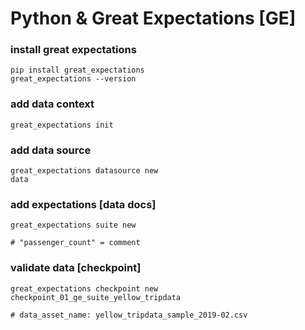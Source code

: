 # Python & Great Expectations [GE]

### install great expectations
```shell
pip install great_expectations
great_expectations --version
```

### add data context
```shell
great_expectations init
```

### add data source
```shell
great_expectations datasource new
data
```

### add expectations [data docs]
```shell
great_expectations suite new

# "passenger_count" = comment
```

### validate data [checkpoint]
```shell
great_expectations checkpoint new checkpoint_01_ge_suite_yellow_tripdata

# data_asset_name: yellow_tripdata_sample_2019-02.csv
```